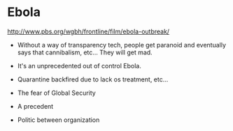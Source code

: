 # Ebola

http://www.pbs.org/wgbh/frontline/film/ebola-outbreak/

- Without a way of transparency tech, people get paranoid and eventually says that cannibalism, etc... They will get mad.

- It's an unprecedented out of control Ebola.

- Quarantine backfired due to lack os treatment, etc...

- The fear of Global Security

- A precedent

- Politic between organization
